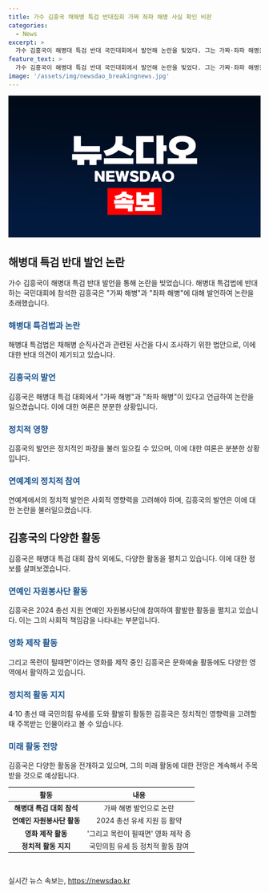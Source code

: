 ```yaml
---
title: 가수 김흥국 채해병 특검 반대집회 가짜 좌파 해병 사실 확인 비판
categories:
  - News
excerpt: >
  가수 김흥국이 해병대 특검 반대 국민대회에서 발언해 논란을 빚었다. 그는 가짜·좌파 해병을 지적하며 해병대를 정치에 이용한다고 비판했다. 국민의힘 당사에서는 김씨를 비롯해 다수의 연예인을 간담회를 열고 총선 유세를 지원했던 연예인들에게 감사패를 수여했다. 김씨는 박정희 전 대통령과 육영수 여사의 다큐멘터리 영화를 제작 중이다.
feature_text: >
  가수 김흥국이 해병대 특검 반대 국민대회에서 발언해 논란을 빚었다. 그는 가짜·좌파 해병을 지적하며 해병대를 정치에 이용한다고 비판했다. 국민의힘 당사에서는 김씨를 비롯해 다수의 연예인을 간담회를 열고 총선 유세를 지원했던 연예인들에게 감사패를 수여했다. 김씨는 박정희 전 대통령과 육영수 여사의 다큐멘터리 영화를 제작 중이다.
image: '/assets/img/newsdao_breakingnews.jpg'
---
```


<p><img src="/assets/img/newsdao_breakingnews.jpg" alt="pcversion 속보" /></p>

<h2 data-ke-size="size26">해병대 특검 반대 발언 논란</h2>

<p data-ke-size="size16">가수 김흥국이 해병대 특검 반대 발언을 통해 논란을 빚었습니다. 해병대 특검법에 반대하는 국민대회에 참석한 김흥국은 "가짜 해병"과 "좌파 해병"에 대해 발언하여 논란을 초래했습니다.</p>

<h3><span style="color: #1a5490;">해병대 특검법과 논란</span></h3>

<p data-ke-size="size16">해병대 특검법은 채해병 순직사건과 관련된 사건을 다시 조사하기 위한 법안으로, 이에 대한 반대 의견이 제기되고 있습니다.</p>

<h3><span style="color: #1a5490;">김흥국의 발언</span></h3>

<p data-ke-size="size16">김흥국은 해병대 특검 대회에서 "가짜 해병"과 "좌파 해병"이 있다고 언급하여 논란을 일으켰습니다. 이에 대한 여론은 분분한 상황입니다.</p>

<h3><span style="color: #1a5490;">정치적 영향</span></h3>

<p data-ke-size="size16">김흥국의 발언은 정치적인 파장을 불러 일으킬 수 있으며, 이에 대한 여론은 분분한 상황입니다.</p>

<h3><span style="color: #1a5490;">연예계의 정치적 참여</span></h3>

<p data-ke-size="size16">연예계에서의 정치적 발언은 사회적 영향력을 고려해야 하며, 김흥국의 발언은 이에 대한 논란을 불러일으켰습니다.</p>

<h2 data-ke-size="size26">김흥국의 다양한 활동</h2>

<p data-ke-size="size16">김흥국은 해병대 특검 대회 참석 외에도, 다양한 활동을 펼치고 있습니다. 이에 대한 정보를 살펴보겠습니다.</p>

<h3><span style="color: #1a5490;">연예인 자원봉사단 활동</span></h3>

<p data-ke-size="size16">김흥국은 2024 총선 지원 연예인 자원봉사단에 참여하여 활발한 활동을 펼치고 있습니다. 이는 그의 사회적 책임감을 나타내는 부분입니다.</p>

<h3><span style="color: #1a5490;">영화 제작 활동</span></h3>

<p data-ke-size="size16">그리고 목련이 필때면'이라는 영화를 제작 중인 김흥국은 문화예술 활동에도 다양한 영역에서 활약하고 있습니다.</p>

<h3><span style="color: #1a5490;">정치적 활동 지지</span></h3>

<p data-ke-size="size16">4·10 총선 때 국민의힘 유세를 도와 활발히 활동한 김흥국은 정치적인 영향력을 고려할 때 주목받는 인물이라고 볼 수 있습니다.</p>

<h3><span style="color: #1a5490;">미래 활동 전망</span></h3>

<p data-ke-size="size16">김흥국은 다양한 활동을 전개하고 있으며, 그의 미래 활동에 대한 전망은 계속해서 주목받을 것으로 예상됩니다.</p>

<table>
    <thead>
        <tr>
            <th style="text-align: center;">활동</th>
            <th style="text-align: center;">내용</th>
        </tr>
    </thead>
    <tbody>
        <tr>
            <td style="text-align: center;"><b>해병대 특검 대회 참석</b></td>
            <td style="text-align: center;">가짜 해병 발언으로 논란</td>
        </tr>
        <tr>
            <td style="text-align: center;"><b>연예인 자원봉사단 활동</b></td>
            <td style="text-align: center;">2024 총선 유세 지원 등 활약</td>
        </tr>
        <tr>
            <td style="text-align: center;"><b>영화 제작 활동</b></td>
            <td style="text-align: center;">'그리고 목련이 필때면' 영화 제작 중</td>
        </tr>
        <tr>
            <td style="text-align: center;"><b>정치적 활동 지지</b></td>
            <td style="text-align: center;">국민의힘 유세 등 정치적 활동 참여</td>
        </tr>
    </tbody>
</table>

<p data-ke-size="size16">&nbsp;</p>
실시간 뉴스 속보는, <a href="https://newsdao.kr" rel="dofollow">https://newsdao.kr</a>


